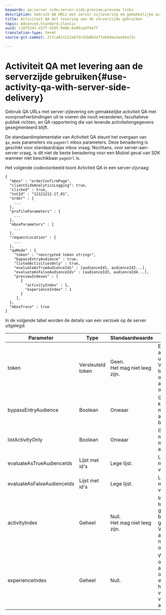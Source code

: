 ```yaml
---
keywords: qa;server side;server-side;preview;preview links
description: Gebruik QA URLs met server-zijlevering om gemakkelijke activiteit QA met voorproefverbindingen uit te voeren die nooit veranderen, facultatieve publiek richten, en QA rapportering die van levende activiteitengegevens gesegmenteerd blijft.
title: Activiteit QA met levering aan de serverzijde gebruiken
topic: Advanced,Standard,Classic
uuid: c1875243-e37f-4205-9e6b-6e96cadf4a7f
translation-type: tm+mt
source-git-commit: 217ca811521e67dcd1b063d77a644ba3ae94a72c

---
```



# Activiteit QA met levering aan de serverzijde gebruiken{#use-activity-qa-with-server-side-delivery}

Gebruik QA URLs met server-zijlevering om gemakkelijke activiteit QA met voorproefverbindingen uit te voeren die nooit veranderen, facultatieve publiek richten, en QA rapportering die van levende activiteitengegevens gesegmenteerd blijft.

De standaardimplementatie van Activiteit QA steunt het overgaan van `qa_mode` parameters via `pageUrl` mbox parameters. Deze benadering is geschikt voor standaard/ajax mbox vraag. Nochtans, voor server-aan-server vraag, is dit niet de beste benadering voor een Mobiel geval van SDK wanneer niet beschikbaar `pageUrl` is.

Het volgende codevoorbeeld toont Activiteit QA in een server-zijvraag:

```
{
  "mbox" : "orderConfirmPage",
  "clientSideAnalyticsLogging": true,
  "clicked" : true,
  "tntId" : "12121212.17_01",
  "order" : {
    ...
  },
  "profileParameters" : {
    ...
  },
  "mboxParameters" : {
    ...
  },
  "requestLocation" : {
    ...
  },
  "qaMode" : {
    "token" : "<encrypted token string>",
    "bypassEntryAudience" : true,
    "listedActivitiesOnly" : true,
    "evaluateAsTrueAudienceIds" : [audienceId1, audienceId2...],
    "evaluateAsFalseAudienceIds" : [audienceId3, audienceId4...],
    "previewIndexes" : [
       {
         "activityIndex" : 1,
         "experienceIndex" : 1
       }
     ],
  },
  "mboxTrace" : true
}
```

In de volgende tabel worden de details van een verzoek op de server uitgelegd:

| Parameter | Type | Standaardwaarde | Beschrijving |
|--- |--- |--- |--- |
| token | Versleuteld token | Geen.<br>Het mag niet leeg zijn. | Een gecodeerde entiteit die de lijst met activiteit-id&#39;s bevat die mogen worden uitgevoerd in activiteit QA.<br>Validatieregels: Dit moet een gecodeerde token zijn die hoort bij de client die is opgegeven in de mbox-aanvraag. Alle activiteiten die in het token worden opgegeven, moeten bij de client horen. |
| bypassEntryAudience | Boolean | Onwaar | Geeft aan of invoerstapdoelstellingen voor kwaliteitskwaliteitskwaliteitsbeoordelingen moeten worden geëvalueerd of dat deze als overeenkomend moeten worden beschouwd. |
| listActivityOnly | Boolean | Onwaar | Geeft aan of QA-activiteiten afzonderlijk moeten worden uitgevoerd of als ze moeten worden beoordeeld als actieve activiteiten voor de huidige omgeving. |
| evaluateAsTrueAudienceIds | Lijst met id&#39;s | Lege lijst. | Lijst met publiek-id&#39;s die altijd als true moeten worden geëvalueerd in het bereik van het mbox-verzoek. |
| evaluateAsFalseAudienceIds | Lijst met id&#39;s | Lege lijst. | Lijst met publiek-id&#39;s die altijd als onwaar moeten worden beoordeeld in het bereik van het mbox-verzoek. |
| activityIndex | Geheel | Null.<br>Het mag niet leeg zijn. | Index van de activiteit in het gecodeerde token. Als activityIndex zich buiten de grenzen van de activiteit in het token bevindt of als deze null is, wordt deze genegeerd. Index begint met 1.<br>Validatieregels: Moet ten minste één activiteitenindex zijn en moet verwijzen naar een activiteit die in de token is opgegeven. |
| experienceIndex | Geheel | Null. | Wanneer opgegeven, wordt een ervaring op index geselecteerd in de activiteitdefinitie. Als deze optie niet wordt opgegeven of buiten de grenzen valt, wordt de selectiestrategie van de activiteit hersteld. Index begint met 1 validatieregels: Kan null zijn of moet verwijzen naar een ervaring in de activiteit. |